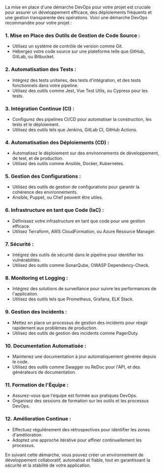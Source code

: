 La mise en place d'une démarche DevOps pour votre projet est cruciale pour assurer un développement efficace, des déploiements fréquents et une gestion transparente des opérations. Voici une démarche DevOps recommandée pour votre projet :

### 1. **Mise en Place des Outils de Gestion de Code Source :**

- Utilisez un système de contrôle de version comme Git.
- Hébergez votre code source sur une plateforme telle que GitHub, GitLab, ou Bitbucket.

### 2. **Automatisation des Tests :**

- Intégrez des tests unitaires, des tests d'intégration, et des tests fonctionnels dans votre pipeline.
- Utilisez des outils comme Jest, Vue Test Utils, ou Cypress pour les tests.

### 3. **Intégration Continue (CI) :**

- Configurez des pipelines CI/CD pour automatiser la construction, les tests et le déploiement.
- Utilisez des outils tels que Jenkins, GitLab CI, GitHub Actions.

### 4. **Automatisation des Déploiements (CD) :**

- Automatisez le déploiement sur des environnements de développement, de test, et de production.
- Utilisez des outils comme Ansible, Docker, Kubernetes.

### 5. **Gestion des Configurations :**

- Utilisez des outils de gestion de configurations pour garantir la cohérence des environnements.
- Ansible, Puppet, ou Chef peuvent être utiles.

### 6. **Infrastructure en tant que Code (IaC) :**

- Définissez votre infrastructure en tant que code pour une gestion efficace.
- Utilisez Terraform, AWS CloudFormation, ou Azure Resource Manager.

### 7. **Sécurité :**

- Intégrez des outils de sécurité dans le pipeline pour identifier les vulnérabilités.
- Utilisez des outils comme SonarQube, OWASP Dependency-Check.

### 8. **Monitoring et Logging :**

- Intégrez des solutions de surveillance pour suivre les performances de l'application.
- Utilisez des outils tels que Prometheus, Grafana, ELK Stack.

### 9. **Gestion des Incidents :**

- Mettez en place un processus de gestion des incidents pour réagir rapidement aux problèmes de production.
- Utilisez des outils de gestion des incidents comme PagerDuty.

### 10. **Documentation Automatisée :**

- Maintenez une documentation à jour automatiquement générée depuis le code.
- Utilisez des outils comme Swagger ou ReDoc pour l'API, et des générateurs de documentation.

### 11. **Formation de l'Équipe :**

- Assurez-vous que l'équipe est formée aux pratiques DevOps.
- Organisez des sessions de formation sur les outils et les processus DevOps.

### 12. **Amélioration Continue :**

- Effectuez régulièrement des rétrospectives pour identifier les zones d'amélioration.
- Adoptez une approche itérative pour affiner continuellement les processus.

En suivant cette démarche, vous pouvez créer un environnement de développement collaboratif, automatisé et fiable, tout en garantissant la sécurité et la stabilité de votre application.
